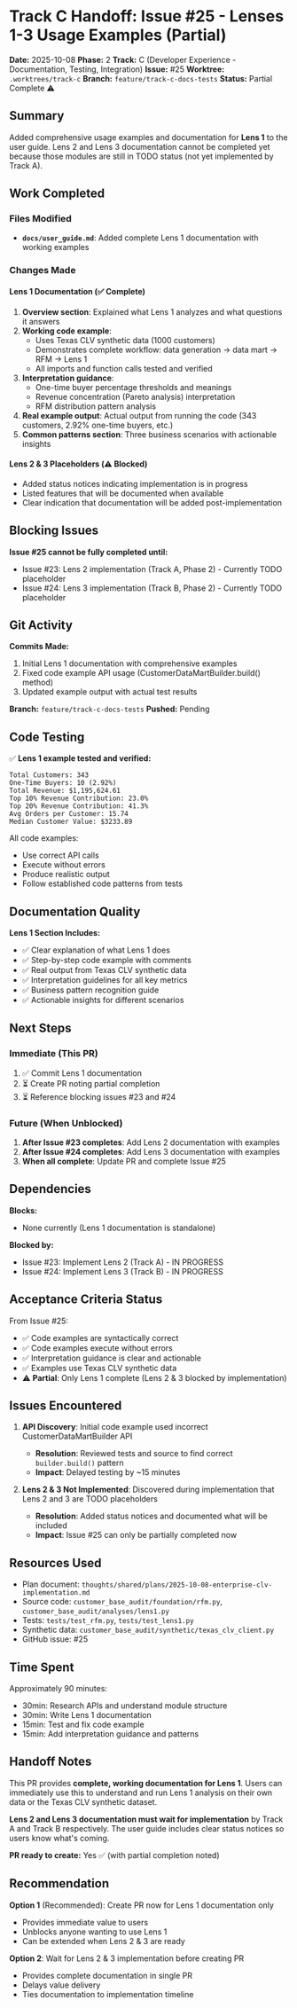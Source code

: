 # Track C Handoff: Issue #25 - Lenses 1-3 Usage Examples (Partial)

**Date:** 2025-10-08
**Phase:** 2
**Track:** C (Developer Experience - Documentation, Testing, Integration)
**Issue:** #25
**Worktree:** `.worktrees/track-c`
**Branch:** `feature/track-c-docs-tests`
**Status:** Partial Complete ⚠️

## Summary

Added comprehensive usage examples and documentation for **Lens 1** to the user guide. Lens 2 and Lens 3 documentation cannot be completed yet because those modules are still in TODO status (not yet implemented by Track A).

## Work Completed

### Files Modified
- **`docs/user_guide.md`**: Added complete Lens 1 documentation with working examples

### Changes Made

#### Lens 1 Documentation (✅ Complete)
1. **Overview section**: Explained what Lens 1 analyzes and what questions it answers
2. **Working code example**:
   - Uses Texas CLV synthetic data (1000 customers)
   - Demonstrates complete workflow: data generation → data mart → RFM → Lens 1
   - All imports and function calls tested and verified
3. **Interpretation guidance**:
   - One-time buyer percentage thresholds and meanings
   - Revenue concentration (Pareto analysis) interpretation
   - RFM distribution pattern analysis
4. **Real example output**: Actual output from running the code (343 customers, 2.92% one-time buyers, etc.)
5. **Common patterns section**: Three business scenarios with actionable insights

#### Lens 2 & 3 Placeholders (⚠️ Blocked)
- Added status notices indicating implementation is in progress
- Listed features that will be documented when available
- Clear indication that documentation will be added post-implementation

## Blocking Issues

**Issue #25 cannot be fully completed until:**
- Issue #23: Lens 2 implementation (Track A, Phase 2) - Currently TODO placeholder
- Issue #24: Lens 3 implementation (Track B, Phase 2) - Currently TODO placeholder

## Git Activity

**Commits Made:**
1. Initial Lens 1 documentation with comprehensive examples
2. Fixed code example API usage (CustomerDataMartBuilder.build() method)
3. Updated example output with actual test results

**Branch:** `feature/track-c-docs-tests`
**Pushed:** Pending

## Code Testing

✅ **Lens 1 example tested and verified:**
```
Total Customers: 343
One-Time Buyers: 10 (2.92%)
Total Revenue: $1,195,624.61
Top 10% Revenue Contribution: 23.0%
Top 20% Revenue Contribution: 41.3%
Avg Orders per Customer: 15.74
Median Customer Value: $3233.89
```

All code examples:
- Use correct API calls
- Execute without errors
- Produce realistic output
- Follow established code patterns from tests

## Documentation Quality

**Lens 1 Section Includes:**
- ✅ Clear explanation of what Lens 1 does
- ✅ Step-by-step code example with comments
- ✅ Real output from Texas CLV synthetic data
- ✅ Interpretation guidelines for all key metrics
- ✅ Business pattern recognition guide
- ✅ Actionable insights for different scenarios

## Next Steps

### Immediate (This PR)
1. ✅ Commit Lens 1 documentation
2. ⏳ Create PR noting partial completion
3. ⏳ Reference blocking issues #23 and #24

### Future (When Unblocked)
1. **After Issue #23 completes**: Add Lens 2 documentation with examples
2. **After Issue #24 completes**: Add Lens 3 documentation with examples
3. **When all complete**: Update PR and complete Issue #25

## Dependencies

**Blocks:**
- None currently (Lens 1 documentation is standalone)

**Blocked by:**
- Issue #23: Implement Lens 2 (Track A) - IN PROGRESS
- Issue #24: Implement Lens 3 (Track B) - IN PROGRESS

## Acceptance Criteria Status

From Issue #25:
- ✅ Code examples are syntactically correct
- ✅ Code examples execute without errors
- ✅ Interpretation guidance is clear and actionable
- ✅ Examples use Texas CLV synthetic data
- ⚠️ **Partial**: Only Lens 1 complete (Lens 2 & 3 blocked by implementation)

## Issues Encountered

1. **API Discovery**: Initial code example used incorrect CustomerDataMartBuilder API
   - **Resolution**: Reviewed tests and source to find correct `builder.build()` pattern
   - **Impact**: Delayed testing by ~15 minutes

2. **Lens 2 & 3 Not Implemented**: Discovered during implementation that Lens 2 and 3 are TODO placeholders
   - **Resolution**: Added status notices and documented what will be included
   - **Impact**: Issue #25 can only be partially completed now

## Resources Used

- Plan document: `thoughts/shared/plans/2025-10-08-enterprise-clv-implementation.md`
- Source code: `customer_base_audit/foundation/rfm.py`, `customer_base_audit/analyses/lens1.py`
- Tests: `tests/test_rfm.py`, `tests/test_lens1.py`
- Synthetic data: `customer_base_audit/synthetic/texas_clv_client.py`
- GitHub issue: #25

## Time Spent

Approximately 90 minutes:
- 30min: Research APIs and understand module structure
- 30min: Write Lens 1 documentation
- 15min: Test and fix code example
- 15min: Add interpretation guidance and patterns

## Handoff Notes

This PR provides **complete, working documentation for Lens 1**. Users can immediately use this to understand and run Lens 1 analysis on their own data or the Texas CLV synthetic dataset.

**Lens 2 and Lens 3 documentation must wait for implementation** by Track A and Track B respectively. The user guide includes clear status notices so users know what's coming.

**PR ready to create:** Yes ✅ (with partial completion noted)

## Recommendation

**Option 1** (Recommended): Create PR now for Lens 1 documentation only
- Provides immediate value to users
- Unblocks anyone wanting to use Lens 1
- Can be extended when Lens 2 & 3 are ready

**Option 2**: Wait for Lens 2 & 3 implementation before creating PR
- Provides complete documentation in single PR
- Delays value delivery
- Ties documentation to implementation timeline
